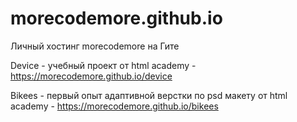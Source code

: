 # morecodemore.github.io
Личный хостинг morecodemore на Гите

Device - учебный проект от html academy - https://morecodemore.github.io/device

Bikees - первый опыт адаптивной верстки по psd макету от html academy - https://morecodemore.github.io/bikees
